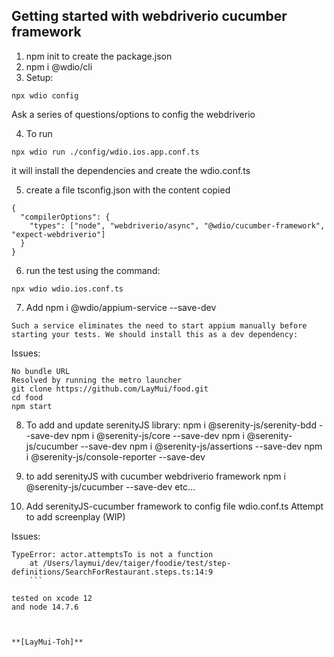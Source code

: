 ## Getting started with webdriverio cucumber framework
1. npm init to create the package.json
2. npm i @wdio/cli
3. Setup: 
```
npx wdio config
```
Ask a series of questions/options to config the webdriverio

4. To run
```
npx wdio run ./config/wdio.ios.app.conf.ts
```
it will install the dependencies and create the wdio.conf.ts

5. create a file tsconfig.json with the content copied
```
{
  "compilerOptions": {
    "types": ["node", "webdriverio/async", "@wdio/cucumber-framework", "expect-webdriverio"]
  }
}
```

6. run the test using the command:
```
npx wdio wdio.ios.conf.ts
```

7. Add npm i @wdio/appium-service --save-dev
```
Such a service eliminates the need to start appium manually before starting your tests. We should install this as a dev dependency:
```

Issues: 
```
No bundle URL 
Resolved by running the metro launcher
git clone https://github.com/LayMui/food.git
cd food
npm start 
```

8. To add and update serenityJS library:
npm i @serenity-js/serenity-bdd --save-dev
npm i @serenity-js/core --save-dev
npm i @serenity-js/cucumber --save-dev
npm i @serenity-js/assertions --save-dev
npm i @serenity-js/console-reporter --save-dev

9. to add serenityJS with cucumber webdriverio framework
npm i @serenity-js/cucumber --save-dev
etc...

10. Add serenityJS-cucumber framework to config file wdio.conf.ts
Attempt to add screenplay (WIP)

Issues: 
```
TypeError: actor.attemptsTo is not a function
    at /Users/laymui/dev/taiger/foodie/test/step-definitions/SearchForRestaurant.steps.ts:14:9
    ```

tested on xcode 12
and node 14.7.6



**[LayMui-Toh]**
